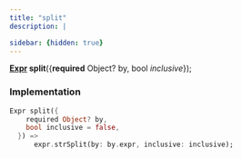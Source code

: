 ```yaml
---
title: "split"
description: |

sidebar: {hidden: true}
---
```

<span class="dart-code"><strong>[Expr] split</strong>({<span class="nobr"><strong>required</strong> Object? by</span>, <span class="nobr">bool <i>inclusive</i></span>});</span>


### Implementation
```dart
Expr split({
    required Object? by,
    bool inclusive = false,
  }) =>
      expr.strSplit(by: by.expr, inclusive: inclusive);
```

[Expr]: /reference/classes/expr/